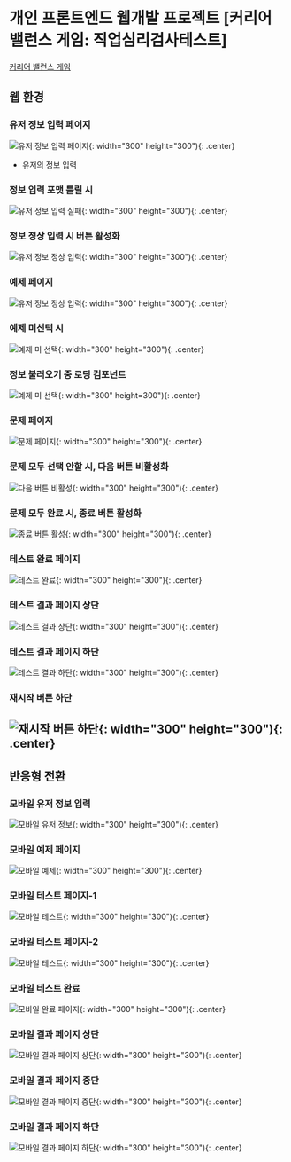 # 개인 프론트엔드 웹개발 프로젝트 [커리어 밸런스 게임: 직업심리검사테스트]

[커리어 밸런스 게임](http://elice-kdt-3rd-vm-085.koreacentral.cloudapp.azure.com/)

## 웹 환경

### 유저 정보 입력 페이지
![유저 정보 입력 페이지](./photo/1.png){: width="300" height="300"){: .center}
- 유저의 정보 입력
### 정보 입력 포맷 틀릴 시
![유저 정보 입력 실패](./photo/2.png){: width="300" height="300"){: .center}

### 정보 정상 입력 시 버튼 활성화
![유저 정보 정상 입력](./photo/2_1.png){: width="300" height="300"){: .center}

### 예제 페이지
![유저 정보 정상 입력](./photo/4.png){: width="300" height="300"){: .center}

### 예제 미선택 시
![예제 미 선택](./photo/3.png){: width="300" height="300"){: .center}

### 정보 불러오기 중 로딩 컴포넌트 
![예제 미 선택](./photo/5.png){: width="300" height=300"){: .center}

### 문제 페이지
![문제 페이지](./photo/6.png){: width="300" height="300"){: .center}

### 문제 모두 선택 안할 시, 다음 버튼 비활성화
![다음 버튼 비활성](./photo/7.png){: width="300" height="300"){: .center}

### 문제 모두 완료 시, 종료 버튼 활성화
![종료 버튼 활성](./photo/8.png){: width="300" height="300"){: .center}

### 테스트 완료 페이지
![테스트 완료](./photo/9.png){: width="300" height="300"){: .center}

### 테스트 결과 페이지 상단
![테스트 결과 상단](./photo/10.png){: width="300" height="300"){: .center}

### 테스트 결과 페이지 하단
![테스트 결과 하단](./photo/11.png){: width="300" height="300"){: .center}

### 재시작 버튼 하단
![재시작 버튼 하단](./photo/13.png){: width="300" height="300"){: .center}
--- 

## 반응형 전환

### 모바일 유저 정보 입력
![모바일 유저 정보](./photo/14.png){: width="300" height="300"){: .center}

### 모바일 예제 페이지
![모바일 예제](./photo/15.png){: width="300" height="300"){: .center}

### 모바일 테스트 페이지-1
![모바일 테스트](./photo/16.png){: width="300" height="300"){: .center}

### 모바일 테스트 페이지-2
![모바일 테스트](./photo/17.png){: width="300" height="300"){: .center}

### 모바일 테스트 완료
![모바일 완료 페이지](./photo/18.png){: width="300" height="300"){: .center}

### 모바일 결과 페이지 상단
![모바일 결과 페이지 상단](./photo/19.png){: width="300" height="300"){: .center}

### 모바일 결과 페이지 중단
![모바일 결과 페이지 중단](./photo/20.png){: width="300" height="300"){: .center}

### 모바일 결과 페이지 하단
![모바일 결과 페이지 하단](./photo/21.png){: width="300" height="300"){: .center}

